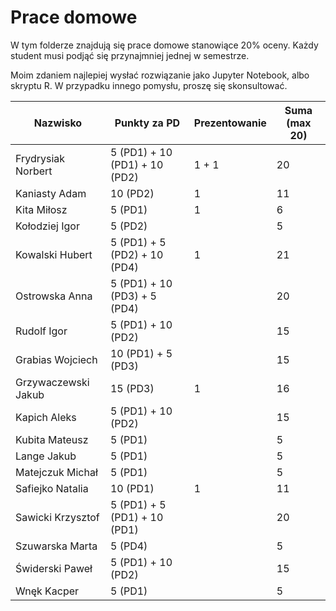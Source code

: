# Prace domowe

W tym folderze znajdują się prace domowe stanowiące 20% oceny. Każdy student musi podjąć się przynajmniej jednej w semestrze.

Moim zdaniem najlepiej wysłać rozwiązanie jako Jupyter Notebook, albo skryptu R. W przypadku innego pomysłu, proszę się skonsultować.


|        Nazwisko        |Punkty za PD                       | Prezentowanie  | Suma (max 20) |
|-------------------------------|-----------------------------|-------------------|------------------|
|Frydrysiak	Norbert     | 5 (PD1) + 10 (PD1) + 10 (PD2) | 1 + 1 | 20 |
|	Kaniasty	Adam    | 10 (PD2) | 1 | 11 |
|Kita	Miłosz          | 5 (PD1) | 1 | 6 |
|Kołodziej	Igor        | 5 (PD2) || 5 |
|Kowalski	Hubert      | 5 (PD1) + 5 (PD2) + 10 (PD4) | 1 | 21 |
|Ostrowska	Anna        | 5 (PD1) + 10 (PD3) + 5 (PD4) || 20 |
|Rudolf	Igor            | 5 (PD1) + 10 (PD2) || 15 |
|	Grabias	Wojciech    | 10 (PD1) + 5 (PD3) || 15 |
|Grzywaczewski	Jakub   | 15 (PD3) | 1 | 16 |
|Kapich	Aleks           | 5 (PD1) + 10 (PD2) || 15 |
|Kubita	Mateusz         | 5 (PD1) || 5 |
|Lange	Jakub           | 5 (PD1) || 5 |
|Matejczuk	Michał      | 5 (PD1) || 5 |
|	Safiejko	Natalia | 10 (PD1) | 1 | 11 |
|	Sawicki	Krzysztof   | 5 (PD1) + 5 (PD1) + 10 (PD1) || 20 |
|Szuwarska	Marta       | 5 (PD4) || 5 |
|	Świderski	Paweł   | 5 (PD1) + 10 (PD2) || 15 |
|Wnęk	Kacper          | 5 (PD1) || 5 |

